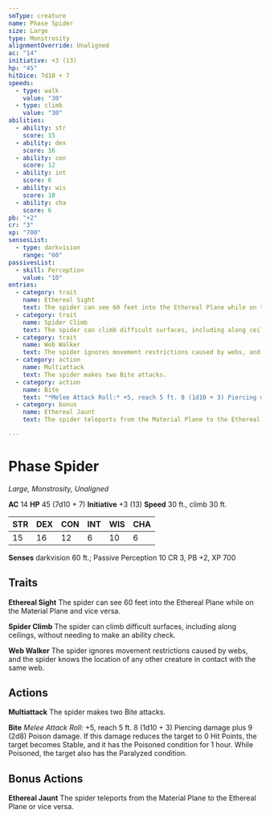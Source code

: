 ```yaml
---
smType: creature
name: Phase Spider
size: Large
type: Monstrosity
alignmentOverride: Unaligned
ac: "14"
initiative: +3 (13)
hp: "45"
hitDice: 7d10 + 7
speeds:
  - type: walk
    value: "30"
  - type: climb
    value: "30"
abilities:
  - ability: str
    score: 15
  - ability: dex
    score: 16
  - ability: con
    score: 12
  - ability: int
    score: 6
  - ability: wis
    score: 10
  - ability: cha
    score: 6
pb: "+2"
cr: "3"
xp: "700"
sensesList:
  - type: darkvision
    range: "60"
passivesList:
  - skill: Perception
    value: "10"
entries:
  - category: trait
    name: Ethereal Sight
    text: The spider can see 60 feet into the Ethereal Plane while on the Material Plane and vice versa.
  - category: trait
    name: Spider Climb
    text: The spider can climb difficult surfaces, including along ceilings, without needing to make an ability check.
  - category: trait
    name: Web Walker
    text: The spider ignores movement restrictions caused by webs, and the spider knows the location of any other creature in contact with the same web.
  - category: action
    name: Multiattack
    text: The spider makes two Bite attacks.
  - category: action
    name: Bite
    text: "*Melee Attack Roll:* +5, reach 5 ft. 8 (1d10 + 3) Piercing damage plus 9 (2d8) Poison damage. If this damage reduces the target to 0 Hit Points, the target becomes Stable, and it has the Poisoned condition for 1 hour. While Poisoned, the target also has the Paralyzed condition."
  - category: bonus
    name: Ethereal Jaunt
    text: The spider teleports from the Material Plane to the Ethereal Plane or vice versa.

---
```


# Phase Spider
*Large, Monstrosity, Unaligned*

**AC** 14
**HP** 45 (7d10 + 7)
**Initiative** +3 (13)
**Speed** 30 ft., climb 30 ft.

| STR | DEX | CON | INT | WIS | CHA |
| --- | --- | --- | --- | --- | --- |
| 15 | 16 | 12 | 6 | 10 | 6 |

**Senses** darkvision 60 ft.; Passive Perception 10
CR 3, PB +2, XP 700

## Traits

**Ethereal Sight**
The spider can see 60 feet into the Ethereal Plane while on the Material Plane and vice versa.

**Spider Climb**
The spider can climb difficult surfaces, including along ceilings, without needing to make an ability check.

**Web Walker**
The spider ignores movement restrictions caused by webs, and the spider knows the location of any other creature in contact with the same web.

## Actions

**Multiattack**
The spider makes two Bite attacks.

**Bite**
*Melee Attack Roll:* +5, reach 5 ft. 8 (1d10 + 3) Piercing damage plus 9 (2d8) Poison damage. If this damage reduces the target to 0 Hit Points, the target becomes Stable, and it has the Poisoned condition for 1 hour. While Poisoned, the target also has the Paralyzed condition.

## Bonus Actions

**Ethereal Jaunt**
The spider teleports from the Material Plane to the Ethereal Plane or vice versa.
